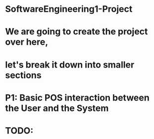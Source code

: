 # SoftwareEngineering1-Project
# We are going to create the project over here, 
# let's break it down into smaller sections

# P1: Basic POS interaction between the User and the System
# TODO: 

